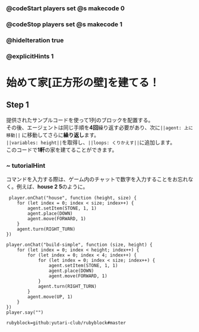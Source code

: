 ### @codeStart players set @s makecode 0
### @codeStop players set @s makecode 1

### @hideIteration true 
### @explicitHints 1


# 始めて家[正方形の壁]を建てる！
<!-- # Build a starter house! -->

## Step 1
提供されたサンプルコードを使って1列のブロックを配置する。<br>
その後、エージェントは同じ手順を**4回**繰り返す必要があり、次に``||agent: 上に移動||`` に移動してさらに**繰り返し**ます。<br>
``||variables: height||``を取得し、``||loops: くりかえす||``に追加します。<br>
このコードで**1軒**の家を建てることができます。

<!-- Use the provided sample code to place 1 row of blocks. 
Then Agent needs to repeat the same procedure **4 times**, then ``||agent: move up||`` and **repeat** it more. 
Get the ``||variable: height||`` and add it to the ``||loops: repeat||`` block. This code will allow you to build **1** house.  -->


### ~ tutorialHint
コマンドを入力する際は、ゲーム内のチャットで数字を入力することをお忘れなく。例えば、**house 2 5**のように。
<!-- Don't forget to input your numbers in the in-game chat when typing in the command, for example **house 2 5**.  -->

```template    
 player.onChat("house", function (height, size) {
    for (let index = 0; index < size; index++) {
        agent.setItem(STONE, 1, 1)
        agent.place(DOWN)
        agent.move(FORWARD, 1)
    }
    agent.turn(RIGHT_TURN)
})
```

```ghost
player.onChat("build-simple", function (size, height) {
    for (let index = 0; index < height; index++) {
        for (let index = 0; index < 4; index++) {
            for (let index = 0; index < size; index++) {
                agent.setItem(STONE, 1, 1)
                agent.place(DOWN)
                agent.move(FORWARD, 1)
            }
            agent.turn(RIGHT_TURN)
        }
        agent.move(UP, 1)
    }
})
player.say("")
```
```package
rubyblock=github:yutari-club/rubyblock#master
```



